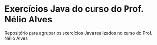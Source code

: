 # Exercícios Java do curso do Prof. Nélio Alves
Repositório para agrupar os exercícios Java realizados no curso do Prof. Nélio Alves
